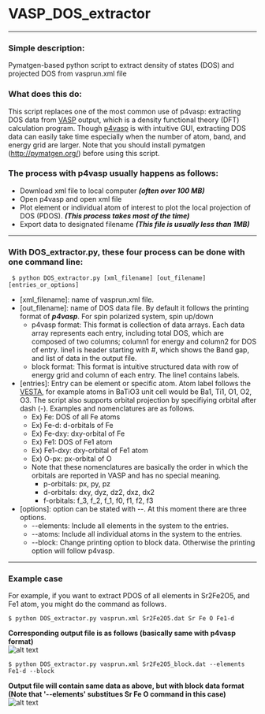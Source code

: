# VASP_DOS_extractor
------------------
### Simple description:
Pymatgen-based python script to extract density of states (DOS) and projected DOS from vasprun.xml file
  
### What does this do:
This script replaces one of the most common use of p4vasp: extracting DOS data from [VASP](http://cms.mpi.univie.ac.at/vasp/) output, which is a density functional theory (DFT) calculation program. Though [p4vasp](http://www.p4vasp.at/#/) is with intuitive GUI, extracting DOS data can easily take time especially when the number of atom, band, and energy grid are larger. Note that you should install pymatgen (http://pymatgen.org/) before using this script.
  
### The process with p4vasp usually happens as follows:
  - Download xml file to local computer ***(often over 100 MB)***
  - Open p4vasp and open xml file
  - Plot element or individual atom of interest to plot the local projection of DOS (PDOS). ***(This process takes most of the time)***
  - Export data to designated filename ***(This file is usually less than 1MB)***
------------------------------------
### With DOS_extractor.py, these four process can be done with one command line:
 ```
  $ python DOS_extractor.py [xml_filename] [out_filename] [entries_or_options]
 ```
- [xml_filename]: name of vasprun.xml file.
- [out_filename]: name of DOS data file. By default it follows the printing format of ***p4vasp***. For spin polarized system, spin up/down 
  - p4vasp format: This format is collection of data arrays. Each data array represents each entry, including total DOS, which are composed of two columns; column1 for energy and column2 for DOS of entry. line1 is header starting with #, which shows the Band gap, and list of data in the output file.
  - block format: This format is intuitive structured data with row of energy grid and column of each entry. The line1 contains labels.
- [entries]: Entry can be element or specific atom. Atom label follows the [VESTA](http://jp-minerals.org/vesta/en/), for example atoms in BaTiO3 unit cell would be Ba1, Ti1, O1, O2, O3. The script also supports orbital projection by specifiying orbital after dash (-). Examples and nomenclatures are as follows.
  - Ex) Fe: DOS of all Fe atoms
  - Ex) Fe-d: d-orbitals of Fe
  - Ex) Fe-dxy: dxy-orbital of Fe 
  - Ex) Fe1: DOS of Fe1 atom
  - Ex) Fe1-dxy: dxy-orbital of Fe1 atom
  - Ex) O-px: px-orbital of O
  - Note that these nomenclatures are basically the order in which the orbitals are reported in VASP and has no special meaning.
    - p-orbitals: px, py, pz
    - d-orbitals: dxy, dyz, dz2, dxz, dx2
    - f-orbitals: f_3, f_2, f_1, f0, f1, f2, f3
- [options]: option can be stated with --. At this moment there are three options. 
  - --elements: Include all elements in the system to the entries.
  - --atoms: Include all individual atoms in the system to the entries.
  - --block: Change printing option to block data. Otherwise the printing option will follow p4vasp.

------------------------------------
### Example case
For example, if you want to extract PDOS of all elements in Sr2Fe2O5, and Fe1 atom, you might do the command as follows.</br>
  ```
  $ python DOS_extractor.py vasprun.xml Sr2Fe2O5.dat Sr Fe O Fe1-d
  ```
**Corresponding output file is as follows (basically same with p4vasp format)**</br>
![alt text](https://github.com/why-shin/VASP-DOS_extractor/blob/master/Example1_p4v_format.png?raw=true)

  ```
  $ python DOS_extractor.py vasprun.xml Sr2Fe2O5_block.dat --elements Fe1-d --block
  ```
**Output file will contain same data as above, but with block data format (Note that '--elements' substitues Sr Fe O command in this case)**</br>
![alt text](https://github.com/why-shin/VASP-DOS_extractor/blob/master/Example2_block_data_format.png?raw=true)
 
